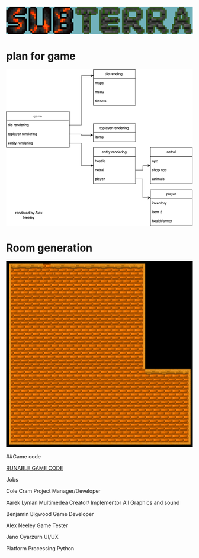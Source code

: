 ![Logo](https://github.com/supercatblue/EpicTopDownGame/blob/main/Images/SUB-TERRA%20(2).png?raw=true)

# plan for game 


![Class list](https://github.com/supercatblue/EpicTopDownGame/blob/main/Game/plan%2Bsudocode/plan1.drawio.png)

# Room generation

![in-game](https://github.com/supercatblue/EpicTopDownGame/blob/main/Images/Screen%20Shot%202023-04-28%20at%2012.51.42%20PM.png?raw=true)

##Game code

[RUNABLE GAME CODE](https://github.com/supercatblue/EpicTopDownGame/blob/main/2nd_Game.rpg/code/test.txt)


Jobs

Cole Cram
Project Manager/Developer

Xarek Lyman
Multimedea Creator/ Implementor
All Graphics and sound

Benjamin Bigwood
Game Developer

Alex Neeley
Game Tester

Jano Oyarzurn
UI/UX


Platform 
Processing Python

